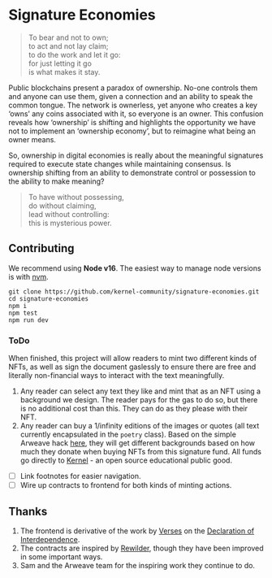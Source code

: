 # Signature Economies

> To bear and not to own;  
to act and not lay claim;  
to do the work and let it go:  
for just letting it go  
is what makes it stay.  

Public blockchains present a paradox of ownership. No-one controls them and anyone can use them, given a connection and an ability to speak the common tongue. The network is ownerless, yet anyone who creates a key ‘owns’ any coins associated with it, so everyone is an owner. This confusion reveals how ‘ownership’ is shifting and highlights the opportunity we have not to implement an ‘ownership economy’, but to reimagine what being an owner means.

So, ownership in digital economies is really about the meaningful signatures required to execute state changes while maintaining consensus. Is ownership shifting from an ability to demonstrate control or possession to the ability to make meaning?

> To have without possessing,  
do without claiming,  
lead without controlling:  
this is mysterious power.  

## Contributing

We recommend using **Node v16**. The easiest way to manage node versions is with [nvm](https://github.com/nvm-sh/nvm).

```
git clone https://github.com/kernel-community/signature-economies.git
cd signature-economies
npm i
npm test
npm run dev
```

### ToDo

When finished, this project will allow readers to mint two different kinds of NFTs, as well as sign the document gaslessly to ensure there are free and literally non-financial ways to interact with the text meaningfully.

1. Any reader can select any text they like and mint that as an NFT using a background we design. The reader pays for the gas to do so, but there is no additional cost than this. They can do as they please with their NFT.
2. Any reader can buy a 1/infinity editions of the images or quotes (all text currently encapsulated in the `poetry` class). Based on the simple Arweave hack [here](https://github.com/kernel-community/signature-economies/blob/main/contracts/SignatureFund.sol#L44), they will get different backgrounds based on how much they donate when buying NFTs from this signature fund. All funds go directly to [Kernel](https://kernel.community) - an open source educational public good.

- [ ] Link footnotes for easier navigation.
- [ ] Wire up contracts to frontend for both kinds of minting actions.

## Thanks

1. The frontend is derivative of the work by [Verses](https://verses.xyz/) on the [Declaration of Interdependence](https://www.interdependence.online/about).
2. The contracts are inspired by [Rewilder](https://rewilder.xyz/), though they have been improved in some important ways.
3. Sam and the Arweave team for the inspiring work they continue to do.
